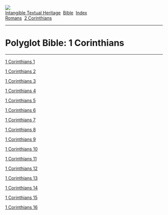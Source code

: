 [![](../../cdshop/ithlogo.png)](../../index)  
[Intangible Textual Heritage](../../index)  [Bible](../index) 
[Index](index)   
[Romans](rom)  [2 Corinthians](co2)

------------------------------------------------------------------------

# Polyglot Bible: 1 Corinthians

------------------------------------------------------------------------

[1 Corinthians 1](co1001)  

[1 Corinthians 2](co1002)  

[1 Corinthians 3](co1003)  

[1 Corinthians 4](co1004)  

[1 Corinthians 5](co1005)  

[1 Corinthians 6](co1006)  

[1 Corinthians 7](co1007)  

[1 Corinthians 8](co1008)  

[1 Corinthians 9](co1009)  

[1 Corinthians 10](co1010)  

[1 Corinthians 11](co1011)  

[1 Corinthians 12](co1012)  

[1 Corinthians 13](co1013)  

[1 Corinthians 14](co1014)  

[1 Corinthians 15](co1015)  

[1 Corinthians 16](co1016)  
